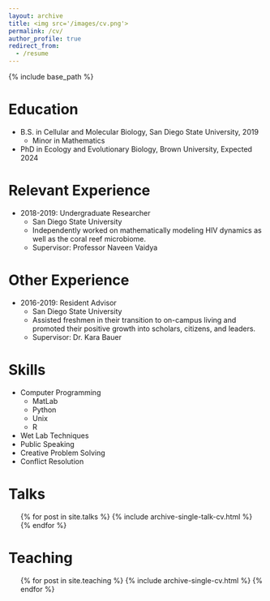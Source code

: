 ```yaml
---
layout: archive
title: <img src='/images/cv.png'>
permalink: /cv/
author_profile: true
redirect_from:
  - /resume
---
```


{% include base_path %}

Education
======
* B.S. in Cellular and Molecular Biology, San Diego State University, 2019
  * Minor in Mathematics
* PhD in Ecology and Evolutionary Biology, Brown University, Expected 2024

Relevant Experience
======
* 2018-2019: Undergraduate Researcher
  * San Diego State University
  * Independently worked on mathematically modeling HIV dynamics as well as the coral reef microbiome.
  * Supervisor: Professor Naveen Vaidya
  
Other Experience
======
* 2016-2019: Resident Advisor
  * San Diego State University
  * Assisted freshmen in their transition to on-campus living and promoted their positive growth into scholars, citizens, and leaders.
  * Supervisor: Dr. Kara Bauer
  
Skills
======
* Computer Programming
  * MatLab
  * Python
  * Unix
  * R
* Wet Lab Techniques
* Public Speaking
* Creative Problem Solving
* Conflict Resolution

Talks
======
  <ul>{% for post in site.talks %}
    {% include archive-single-talk-cv.html %}
  {% endfor %}</ul>
  
Teaching
======
  <ul>{% for post in site.teaching %}
    {% include archive-single-cv.html %}
  {% endfor %}</ul>
 
